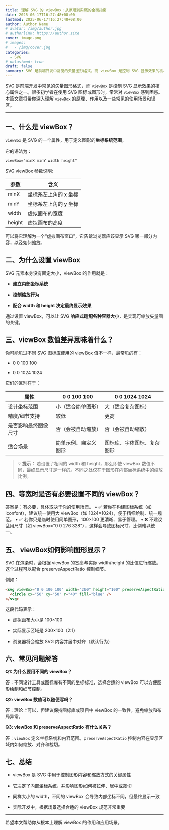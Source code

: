 ```yaml
---
title: 理解 SVG 的 viewBox：从原理到实践的全面指南
date: 2025-06-17T16:27:48+08:00
lastmod: 2025-06-17T16:27:48+08:00
author: Author Name
# avatar: /img/author.jpg
# authorlink: https://author.site
cover: image.png
# images:
#   - /img/cover.jpg
categories:
  - SVG
# nolastmod: true
draft: false
summary: SVG 是前端开发中常见的矢量图形格式，而 viewBox 是控制 SVG 显示效果的核心属性之一。很多初学者在使用 SVG 图标或图形时，常常对 viewBox 感到困惑。本篇文章将带你深入理解 viewBox 的原理、作用以及一些常见的使用场景和误区。
---
```



SVG 是前端开发中常见的矢量图形格式，而 `viewBox` 是控制 SVG 显示效果的核心属性之一。很多初学者在使用 SVG 图标或图形时，常常对 `viewBox` 感到困惑。本篇文章将带你深入理解 `viewBox` 的原理、作用以及一些常见的使用场景和误区。

---

## 一、什么是 viewBox？

`viewBox` 是 SVG 的一个属性，用于定义图形的**坐标系统范围**。

它的语法为：

```html
viewBox="minX minY width height"
```


SVG viewBox 参数说明:

  
| 参数   | 含义                 |
|--------|----------------------|
| minX   | 坐标系左上角的 x 坐标 |
| minY   | 坐标系左上角的 y 坐标 |
| width  | 虚拟画布的宽度        |
| height | 虚拟画布的高度        |

可以将它理解为一个“虚拟画布窗口”，它告诉浏览器应该显示 SVG 哪一部分内容，以及如何缩放。


## 二、为什么设置 viewBox

  

SVG 元素本身没有固定大小，viewBox 的作用就是：

-   **建立内部坐标系统**
    
-   **控制缩放行为**
    
-   **配合 width 和 height 决定最终显示效果**
    

  

通过设置 viewBox，可以让 SVG **响应式适配各种容器大小**，是实现可缩放矢量图的关键。


## 三、viewBox 数值差异意味着什么？

  

你可能见过不同 SVG 图标库使用的 viewBox 值不一样，最常见的有：

- 0 0 100 100
    
- 0 0 1024 1024

它们的区别在于：

| 属性             | 0 0 100 100           | 0 0 1024 1024          |
|------------------|-----------------------|------------------------|
| 设计坐标范围     | 小（适合简单图形）     | 大（适合复杂图标）      |
| 精度/细节支持    | 较低                  | 更高                   |
| 是否影响最终图像尺寸 | 否（会被自动缩放）    | 否（会被自动缩放）     |
| 适合场景         | 简单示例、自定义图形   | 图标库、字体图标、复杂图形 |

  
> 💡 **提示：**
> 若设置了相同的 width 和 height，那么即使 viewBox 数值不同，最终显示尺寸是一样的。不同之处仅在于图形在内部坐标系统中的缩放比例。





## 四、等宽时是否有必要设置不同的 viewBox？
答案是：有必要，具体取决于你的使用场景。
	•	✅ 若你在构建图标系统（如 iconfont），建议统一使用大 viewBox（如 1024×1024），便于精细绘制、统一规范。
	•	✅ 若你只是临时使用简单图形，100×100 更清晰、易于管理。
	•	❌ 不建议乱用尺寸（如 viewBox="0 0 276 328"），这样会导致图标尺寸、比例难以统一。
  

## 五、 viewBox如何影响图形显示？

  

SVG 在渲染时，会根据 viewBox 的宽高与实际 width/height 的比值进行缩放。这个过程可以配合 preserveAspectRatio 控制细节。

  
例如：

```html
<svg viewBox="0 0 100 100" width="200" height="100" preserveAspectRatio="xMidYMid meet">
  <circle cx="50" cy="50" r="40" fill="blue" />
</svg>
```

这段代码表示：

- 虚拟画布大小是 100×100
    
- 实际显示区域是 200×100（2:1）
    
- 浏览器将会缩放 SVG 内容并居中对齐（默认行为）
    


## 六、常见问题解答

**Q1: 为什么要用不同的 viewBox？**


答：不同设计工具或图标库有不同的坐标标准，选择合适的 viewBox 可以方便图形绘制和细节控制。

**Q2: viewBox 数值可以随便写吗？**


答：理论上可以，但建议保持图标库或项目中 viewBox 的一致性，避免缩放和布局异常。

**Q3: viewBox 和 preserveAspectRatio 有什么关系？**

答：`viewBox` 定义坐标系统和内容范围。`preserveAspectRatio` 控制内容在显示区域内如何缩放、对齐和裁切。

## 七、总结

-   viewBox 是 SVG 中用于控制图形内容和缩放方式的关键属性
    
-   它决定了内部坐标系统，并影响图形如何被拉伸、居中或裁切
    
-   同样大小的 width，不同的 viewBox 会导致内部坐标不同，但最终显示一致
    
-   实际开发中，根据场景选择合适的 viewBox 规范非常重要
   
----------
希望本文帮助你从根本上理解 viewBox 的作用和应用场景。